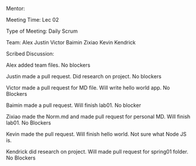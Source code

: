 Mentor:

Meeting Time: Lec 02

Type of Meeting: Daily Scrum

Team: Alex Justin Victor Baimin Zixiao Kevin Kendrick

Scribed Discussion:

Alex added team files. No blockers

Justin made a pull request. Did research on project. No blockers

Victor made a pull request for MD file. Will write hello world app. No Blockers

Baimin made a pull request. Will finish lab01. No blocker

Zixiao made the Norm.md and made pull request for personal MD. Will finish lab01. No Blockers

Kevin made the pull request. Will finish hello world. Not sure what Node JS is.

Kendrick did research on project. Will made pull request for spring01 folder. No Blockers


